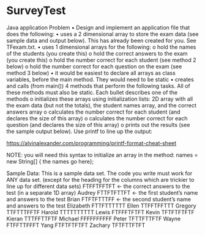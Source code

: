 # SurveyTest
Java application 
Problem
•	Design and implement an application file that does the following:
•	uses a 2 dimensional array to store the exam data (see sample data and output below).  This has already been created for you.  See TFexam.txt.
•	uses 1 dimensional arrays for the following:
o	hold the names of the students (you create this)
o	hold the correct answers to the exam (you create this)
o	hold the number correct for each student  (see method 2 below)
o	hold the number correct for each question on the exam  (see method 3 below)
•	it would be easiest to declare all arrays as class variables, before the main method.  They would need to be static
•	creates and calls (from main()) 4 methods that perform the following tasks.  All of these methods must also be static.  Each bullet describes one of the methods
o	initializes these arrays using initialization lists: 2D array with all the exam data (but not the totals), the student names array, and the correct answers array
o	calculates the number correct for each student (and declares the size of this array)
o	calculates the number correct for each question (and declares the size of this array)
o	prints out the results (see the sample output below).  Use printf to line up the output:

https://alvinalexander.com/programming/printf-format-cheat-sheet

NOTE: you will need this syntax to initialize an array in the method:
	names = new String[] { the names go here};

Sample Data:
This is a sample data set.  The code you write must work for ANY data set.  (except for the heading for the columns which are trickier to line up for different data sets)
FTFFTFFTFT		← the correct answers to the test (in a separate 1D array)
Audrey FTTFTFTTFT	← the first student’s name and answers to the test
Brian FTFTFTTTFF	← the second student’s name and answers to the test
Elizabeth FTTFTTTTTT
Ellen   TTFFTFFTTT
Gregory   TTFTTTFFTF
Harold   TTTTTTTTTT
Lewis   FTFFFTFTFT
Kevin   TFTFTFTFTF
Kieran   TTTFFTTFTF
Michael   FFFFFFFFFF
Peter   TFTTFTTFTF
Wayne FTFFTTFFFT
Yang   FTFTFTFTFT
Zachary TFTFTTFTFT
